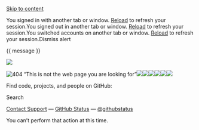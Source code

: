 [Skip to content](https://github.com/magnolify/UIA-AI#start-of-content)

You signed in with another tab or window. [Reload](https://github.com/magnolify/UIA-AI) to refresh your session.You signed out in another tab or window. [Reload](https://github.com/magnolify/UIA-AI) to refresh your session.You switched accounts on another tab or window. [Reload](https://github.com/magnolify/UIA-AI) to refresh your session.Dismiss alert

{{ message }}

![](<Base64-Image-Removed>)

![404 “This is not the web page you are looking for”](<Base64-Image-Removed>)![](<Base64-Image-Removed>)![](<Base64-Image-Removed>)![](<Base64-Image-Removed>)![](<Base64-Image-Removed>)![](<Base64-Image-Removed>)![](<Base64-Image-Removed>)

Find code, projects, and people on GitHub:

Search

[Contact Support](https://support.github.com/?tags=dotcom-404) —
[GitHub Status](https://githubstatus.com/) —
[@githubstatus](https://twitter.com/githubstatus)

You can’t perform that action at this time.